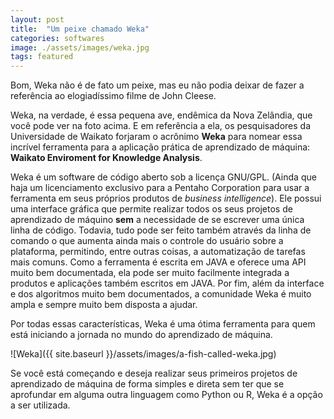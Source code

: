 ```yaml
---
layout: post
title:  "Um peixe chamado Weka"
categories: softwares
image: ./assets/images/weka.jpg
tags: featured
---
```

Bom, Weka não é de fato um peixe, mas eu não podia deixar de fazer a referência ao elogiadíssimo filme de John Cleese.

Weka, na verdade, é essa pequena ave, endêmica da Nova Zelândia, que você pode ver na foto acima. E em referência a ela, os pesquisadores da Universidade de Waikato forjaram o acrônimo **Weka** para nomear essa incrível ferramenta para a aplicação prática de aprendizado de máquina: **Waikato Enviroment for Knowledge Analysis**.

Weka é um software de código aberto sob a licença GNU/GPL. (Ainda que haja um licenciamento exclusivo para a Pentaho Corporation para usar a ferramenta em seus próprios produtos de *business intelligence*). Ele possui uma interface gráfica que permite realizar todos os seus projetos de aprendizado de máquino **sem** a necessidade de se escrever uma única linha de código. Todavia, tudo pode ser feito também através da linha de comando o que aumenta ainda mais o controle do usuário sobre a plataforma, permitindo, entre outras coisas, a automatização de tarefas mais comuns. Como a ferramenta é escrita em JAVA e oferece uma API muito bem documentada, ela pode ser muito facilmente integrada a produtos e aplicações também escritos em JAVA. Por fim, além da interface e dos algoritmos muito bem documentados, a comunidade Weka é muito ampla e sempre muito bem disposta a ajudar.

Por todas essas características, Weka é uma ótima ferramenta para quem está iniciando a jornada no mundo do aprendizado de máquina.

![Weka]({{ site.baseurl }}/assets/images/a-fish-called-weka.jpg)

Se você está começando e deseja realizar seus primeiros projetos de aprendizado de máquina de forma simples e direta sem ter que se aprofundar em alguma outra linguagem como Python ou R, Weka é a opção a ser utilizada.